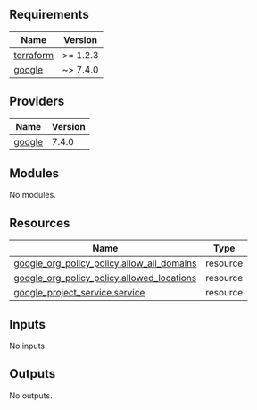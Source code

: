 <!-- BEGIN_TF_DOCS -->
## Requirements

| Name | Version |
|------|---------|
| <a name="requirement_terraform"></a> [terraform](#requirement\_terraform) | >= 1.2.3 |
| <a name="requirement_google"></a> [google](#requirement\_google) | ~> 7.4.0 |

## Providers

| Name | Version |
|------|---------|
| <a name="provider_google"></a> [google](#provider\_google) | 7.4.0 |

## Modules

No modules.

## Resources

| Name | Type |
|------|------|
| [google_org_policy_policy.allow_all_domains](https://registry.terraform.io/providers/hashicorp/google/latest/docs/resources/org_policy_policy) | resource |
| [google_org_policy_policy.allowed_locations](https://registry.terraform.io/providers/hashicorp/google/latest/docs/resources/org_policy_policy) | resource |
| [google_project_service.service](https://registry.terraform.io/providers/hashicorp/google/latest/docs/resources/project_service) | resource |

## Inputs

No inputs.

## Outputs

No outputs.
<!-- END_TF_DOCS -->